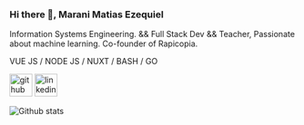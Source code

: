 ### Hi there 👋, Marani Matias Ezequiel

Information Systems Engineering. && Full Stack Dev && Teacher, Passionate about machine learning. Co-founder of Rapicopia.

VUE JS / NODE JS / NUXT / BASH / GO

<!--
Here are some ideas to get you started:

- 🔭 I’m currently working on ...
- 🌱 I’m currently learning ...
- 👯 I’m looking to collaborate on ...
- 🤔 I’m looking for help with ...
- 💬 Ask me about ...
- 📫 How to reach me: ...
- 😄 Pronouns: ...
- ⚡ Fun fact: ...
-->

[<img src='https://cdn.jsdelivr.net/npm/simple-icons@3.0.1/icons/github.svg' alt='github' height='40'>](https://github.com/MaraniMatias)  [<img src='https://cdn.jsdelivr.net/npm/simple-icons@3.0.1/icons/linkedin.svg' alt='linkedin' height='40'>](https://www.linkedin.com/in/maranimatias/)  

![Github stats](https://github-readme-stats.vercel.app/api?username=MaraniMatias&show_icons=true)
